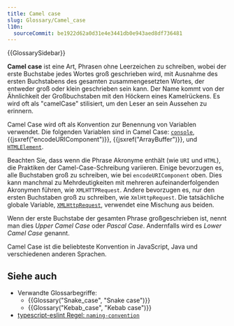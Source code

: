 ```yaml
---
title: Camel case
slug: Glossary/Camel_case
l10n:
  sourceCommit: be1922d62a0d31e4e3441db0e943aed8df736481
---
```


{{GlossarySidebar}}

**Camel case** ist eine Art, Phrasen ohne Leerzeichen zu schreiben, wobei der erste Buchstabe jedes Wortes groß geschrieben wird, mit Ausnahme des ersten Buchstabens des gesamten zusammengesetzten Wortes, der entweder groß oder klein geschrieben sein kann. Der Name kommt von der Ähnlichkeit der Großbuchstaben mit den Höckern eines Kamelrückens. Es wird oft als "camelCase" stilisiert, um den Leser an sein Aussehen zu erinnern.

Camel Case wird oft als Konvention zur Benennung von Variablen verwendet. Die folgenden Variablen sind in Camel Case: [`console`](/de/docs/Web/API/console), {{jsxref("encodeURIComponent")}}, {{jsxref("ArrayBuffer")}}, und [`HTMLElement`](/de/docs/Web/API/HTMLElement).

<!-- cSpell:ignore XMLHTTP -->

Beachten Sie, dass wenn die Phrase Akronyme enthält (wie `URI` und `HTML`), die Praktiken der Camel-Case-Schreibung variieren. Einige bevorzugen es, alle Buchstaben groß zu schreiben, wie bei `encodeURIComponent` oben. Dies kann manchmal zu Mehrdeutigkeiten mit mehreren aufeinanderfolgenden Akronymen führen, wie `XMLHTTPRequest`. Andere bevorzugen es, nur den ersten Buchstaben groß zu schreiben, wie `XmlHttpRequest`. Die tatsächliche globale Variable, [`XMLHttpRequest`](/de/docs/Web/API/XMLHttpRequest), verwendet eine Mischung aus beiden.

Wenn der erste Buchstabe der gesamten Phrase großgeschrieben ist, nennt man dies _Upper Camel Case_ oder _Pascal Case_. Andernfalls wird es _Lower Camel Case_ genannt.

Camel Case ist die beliebteste Konvention in JavaScript, Java und verschiedenen anderen Sprachen.

## Siehe auch

- Verwandte Glossarbegriffe:
  - {{Glossary("Snake_case", "Snake case")}}
  - {{Glossary("Kebab_case", "Kebab case")}}
- [typescript-eslint Regel: `naming-convention`](https://typescript-eslint.io/rules/naming-convention/)
